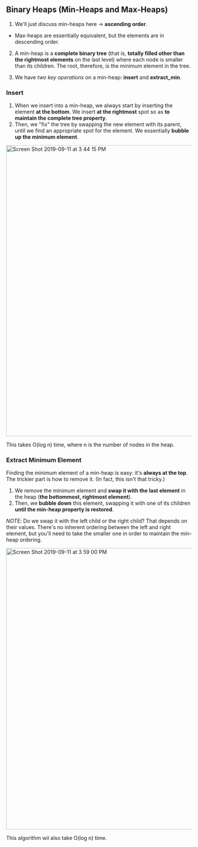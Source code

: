 ## Binary Heaps (Min-Heaps and Max-Heaps)

1) We'll just discuss min-heaps here -> **ascending order**. 
  - Max-heaps are essentially equivalent, but the elements are in descending order. <br />

2) A min-heap is a **complete binary tree** (that is, **totally filled other than the rightmost elements** on the last level) where each node is smaller than its children. The root, therefore, is the minimum element in the tree. <br />

3) We have *two key operations* on a min-heap: **insert** and **extract_min**.

### Insert

1) When we insert into a min-heap, we always start by inserting the element **at the bottom**. We insert **at the rightmost** spot so as **to maintain the complete tree property**. <br />
2) Then, we "fix" the tree by swapping the new element with its parent, until we find an appropriate spot for the element. We essentially **bubble up the minimum element**. 

<img width="787" alt="Screen Shot 2019-09-11 at 3 44 15 PM" src="https://user-images.githubusercontent.com/46575719/64740706-177bdb80-d4ab-11e9-9c84-08aaff387526.png">

This takes O(log n) time, where n is the number of nodes in the heap. <br />


### Extract Minimum Element

Finding the minimum element of a min-heap is easy: it's **always at the top**. The trickier part is how to remove it. (In fact, this isn't that tricky.) <br />

1) We remove the minimum element and **swap it with the last element** in the heap (**the bottommost, rightmost element**). 
2) Then, we **bubble down** this element, swapping it with one of its children **until the min-heap property is restored**. 

*NOTE*: Do we swap it with the left child or the right child? That depends on their values. There's no inherent ordering between the left and right element, but you'll need to take the smaller one in order to maintain the min-heap ordering. <br />

<img width="761" alt="Screen Shot 2019-09-11 at 3 59 00 PM" src="https://user-images.githubusercontent.com/46575719/64741374-1b106200-d4ad-11e9-84c9-81a179155e0b.png"> <br />

This algorithm wil also take O(log n) time.
